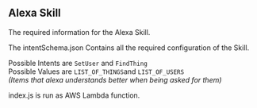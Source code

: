 ## Alexa Skill
The required information for the Alexa Skill.<br>

The intentSchema.json Contains all the required configuration of the Skill.<br>

Possible Intents are `SetUser` and `FindThing` <br>
Possible Values are `LIST_OF_THINGS`and `LIST_OF_USERS` <br> *(Items that alexa understands better when being asked for them)*

index.js is run as AWS Lambda function.